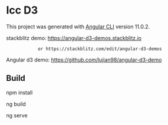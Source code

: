 # Icc D3

This project was generated with [Angular CLI](https://github.com/angular/angular-cli) version 11.0.2.

stackblitz demo: https://angular-d3-demos.stackblitz.io 

                or https://stackblitz.com/edit/angular-d3-demos

Angular d3 demo: https://github.com/lujian98/angular-d3-demo

## Build

npm install

ng build

ng serve
